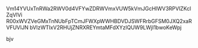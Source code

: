 Vm14YVUxTnRWa2RWV0d4VFYwZDRWVmxVUW5kVmJGcHlWV3RPVlZKclZqVlVi
R00xWVZVeGMxTnNUbFpTCmJFWXpWWHBDVDJSWFRrbGFSM0JXQ2xaRVFUVlJN
bVIzWTIxV2RHUjZNRXREYmtaMFdXYzlQUW9LWjI1bwoKeWpj

bjv